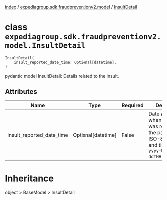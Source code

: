 [index](index.md) /
[expediagroup.sdk.fraudpreventionv2.model](expediagroup.sdk.fraudpreventionv2.model.md)
/ [InsultDetail](InsultDetail.md)

# class `expediagroup.sdk.fraudpreventionv2.model.InsultDetail`

```
InsultDetail(
    insult_reported_date_time: Optional[datetime],
)
```

pydantic model InsultDetail: Details related to the insult.

## Attributes

| Name                      | Type                 | Required | Description                                                                                                             |
| ------------------------- | -------------------- | -------- | ----------------------------------------------------------------------------------------------------------------------- |
| insult_reported_date_time | Optional\[datetime\] | False    | Date and time when the insult was reported to the partner, in ISO-8601 date and time format `yyyy-MM-ddTHH:mm:ss.SSSZ`. |

# Inheritance

object > BaseModel > InsultDetail
